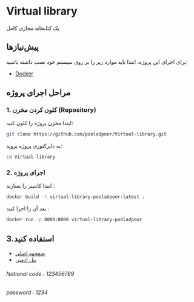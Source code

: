 

# Virtual library

یک کتابحانه مجازی کامل

## پیش‌نیازها

برای اجرای این پروژه، ابتدا باید موارد زیر را بر روی سیستم خود نصب داشته باشید:

- [Docker](https://www.docker.com/get-started)

## مراحل اجرای پروژه

### 1. کلون کردن مخزن (Repository)
ابتدا مخزن پروژه را کلون کنید:

```bash
git clone https://github.com/pooladpoor/Virtual-library.git
```
به دایرکتوری پروژه بروید:
```bash
cd Virtual-library
```

### 2. اجرای پروژه 
ابتدا کانتینر را بسازید :
```bash
docker build -t virtual-library-pooladpoor:latest .   
```
بعد آن را اجرا کنید :
```bash
docker run -p 8000:8000 virtual-library-pooladpoor 
```
## 3.استفاده کنید

- [صفحهه اصلی](http://localhost:8000/)
- [پنل ادمین](http://localhost:8000/admin)
###### National code : 123456789
###### password : 1234

